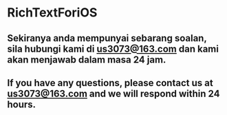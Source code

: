 # RichTextForiOS
## Sekiranya anda mempunyai sebarang soalan, sila hubungi kami di us3073@163.com dan kami akan menjawab dalam masa 24 jam.
## If you have any questions, please contact us at us3073@163.com and we will respond within 24 hours.
